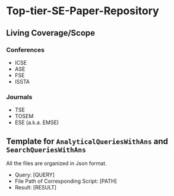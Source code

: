 # Top-tier-SE-Paper-Repository

## Living Coverage/Scope

### Conferences

- ICSE
- ASE
- FSE
- ISSTA

### Journals

- TSE
- TOSEM
- ESE (a.k.a. EMSE)


## Template for `AnalyticalQueriesWithAns` and `SearchQueriesWithAns`

All the files are organized in Json format.
- Query: [QUERY]
- File Path of Corresponding Script: [PATH]
- Result: [RESULT]
